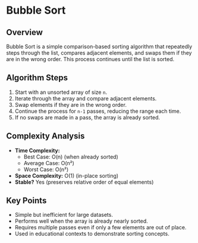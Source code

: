 # Bubble Sort

## Overview
Bubble Sort is a simple comparison-based sorting algorithm that repeatedly steps through the list, compares adjacent elements, and swaps them if they are in the wrong order. This process continues until the list is sorted.

## Algorithm Steps
1. Start with an unsorted array of size `n`.
2. Iterate through the array and compare adjacent elements.
3. Swap elements if they are in the wrong order.
4. Continue the process for `n-1` passes, reducing the range each time.
5. If no swaps are made in a pass, the array is already sorted.

## Complexity Analysis
- **Time Complexity:**
  - Best Case: O(n) (when already sorted)
  - Average Case: O(n²)
  - Worst Case: O(n²)
- **Space Complexity:** O(1) (in-place sorting)
- **Stable?** Yes (preserves relative order of equal elements)

## Key Points
- Simple but inefficient for large datasets.
- Performs well when the array is already nearly sorted.
- Requires multiple passes even if only a few elements are out of place.
- Used in educational contexts to demonstrate sorting concepts.

